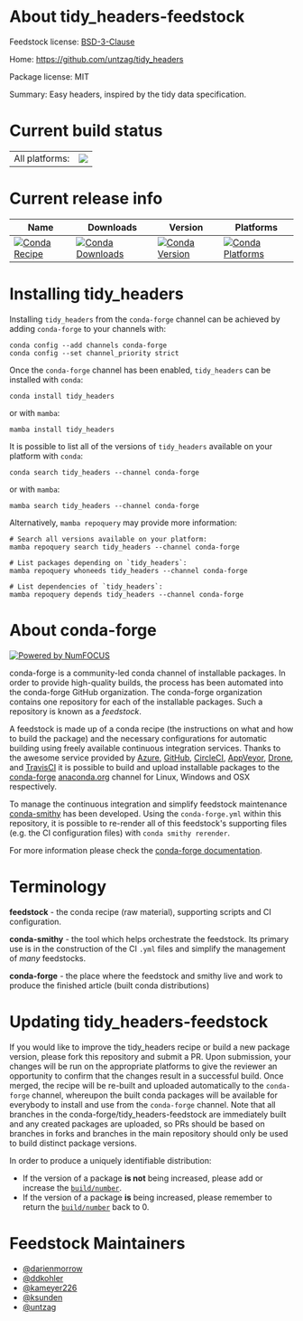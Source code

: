 About tidy_headers-feedstock
============================

Feedstock license: [BSD-3-Clause](https://github.com/conda-forge/tidy_headers-feedstock/blob/main/LICENSE.txt)

Home: https://github.com/untzag/tidy_headers

Package license: MIT

Summary: Easy headers, inspired by the tidy data specification.

Current build status
====================


<table><tr><td>All platforms:</td>
    <td>
      <a href="https://dev.azure.com/conda-forge/feedstock-builds/_build/latest?definitionId=6032&branchName=main">
        <img src="https://dev.azure.com/conda-forge/feedstock-builds/_apis/build/status/tidy_headers-feedstock?branchName=main">
      </a>
    </td>
  </tr>
</table>

Current release info
====================

| Name | Downloads | Version | Platforms |
| --- | --- | --- | --- |
| [![Conda Recipe](https://img.shields.io/badge/recipe-tidy_headers-green.svg)](https://anaconda.org/conda-forge/tidy_headers) | [![Conda Downloads](https://img.shields.io/conda/dn/conda-forge/tidy_headers.svg)](https://anaconda.org/conda-forge/tidy_headers) | [![Conda Version](https://img.shields.io/conda/vn/conda-forge/tidy_headers.svg)](https://anaconda.org/conda-forge/tidy_headers) | [![Conda Platforms](https://img.shields.io/conda/pn/conda-forge/tidy_headers.svg)](https://anaconda.org/conda-forge/tidy_headers) |

Installing tidy_headers
=======================

Installing `tidy_headers` from the `conda-forge` channel can be achieved by adding `conda-forge` to your channels with:

```
conda config --add channels conda-forge
conda config --set channel_priority strict
```

Once the `conda-forge` channel has been enabled, `tidy_headers` can be installed with `conda`:

```
conda install tidy_headers
```

or with `mamba`:

```
mamba install tidy_headers
```

It is possible to list all of the versions of `tidy_headers` available on your platform with `conda`:

```
conda search tidy_headers --channel conda-forge
```

or with `mamba`:

```
mamba search tidy_headers --channel conda-forge
```

Alternatively, `mamba repoquery` may provide more information:

```
# Search all versions available on your platform:
mamba repoquery search tidy_headers --channel conda-forge

# List packages depending on `tidy_headers`:
mamba repoquery whoneeds tidy_headers --channel conda-forge

# List dependencies of `tidy_headers`:
mamba repoquery depends tidy_headers --channel conda-forge
```


About conda-forge
=================

[![Powered by
NumFOCUS](https://img.shields.io/badge/powered%20by-NumFOCUS-orange.svg?style=flat&colorA=E1523D&colorB=007D8A)](https://numfocus.org)

conda-forge is a community-led conda channel of installable packages.
In order to provide high-quality builds, the process has been automated into the
conda-forge GitHub organization. The conda-forge organization contains one repository
for each of the installable packages. Such a repository is known as a *feedstock*.

A feedstock is made up of a conda recipe (the instructions on what and how to build
the package) and the necessary configurations for automatic building using freely
available continuous integration services. Thanks to the awesome service provided by
[Azure](https://azure.microsoft.com/en-us/services/devops/), [GitHub](https://github.com/),
[CircleCI](https://circleci.com/), [AppVeyor](https://www.appveyor.com/),
[Drone](https://cloud.drone.io/welcome), and [TravisCI](https://travis-ci.com/)
it is possible to build and upload installable packages to the
[conda-forge](https://anaconda.org/conda-forge) [anaconda.org](https://anaconda.org/)
channel for Linux, Windows and OSX respectively.

To manage the continuous integration and simplify feedstock maintenance
[conda-smithy](https://github.com/conda-forge/conda-smithy) has been developed.
Using the ``conda-forge.yml`` within this repository, it is possible to re-render all of
this feedstock's supporting files (e.g. the CI configuration files) with ``conda smithy rerender``.

For more information please check the [conda-forge documentation](https://conda-forge.org/docs/).

Terminology
===========

**feedstock** - the conda recipe (raw material), supporting scripts and CI configuration.

**conda-smithy** - the tool which helps orchestrate the feedstock.
                   Its primary use is in the construction of the CI ``.yml`` files
                   and simplify the management of *many* feedstocks.

**conda-forge** - the place where the feedstock and smithy live and work to
                  produce the finished article (built conda distributions)


Updating tidy_headers-feedstock
===============================

If you would like to improve the tidy_headers recipe or build a new
package version, please fork this repository and submit a PR. Upon submission,
your changes will be run on the appropriate platforms to give the reviewer an
opportunity to confirm that the changes result in a successful build. Once
merged, the recipe will be re-built and uploaded automatically to the
`conda-forge` channel, whereupon the built conda packages will be available for
everybody to install and use from the `conda-forge` channel.
Note that all branches in the conda-forge/tidy_headers-feedstock are
immediately built and any created packages are uploaded, so PRs should be based
on branches in forks and branches in the main repository should only be used to
build distinct package versions.

In order to produce a uniquely identifiable distribution:
 * If the version of a package **is not** being increased, please add or increase
   the [``build/number``](https://docs.conda.io/projects/conda-build/en/latest/resources/define-metadata.html#build-number-and-string).
 * If the version of a package **is** being increased, please remember to return
   the [``build/number``](https://docs.conda.io/projects/conda-build/en/latest/resources/define-metadata.html#build-number-and-string)
   back to 0.

Feedstock Maintainers
=====================

* [@darienmorrow](https://github.com/darienmorrow/)
* [@ddkohler](https://github.com/ddkohler/)
* [@kameyer226](https://github.com/kameyer226/)
* [@ksunden](https://github.com/ksunden/)
* [@untzag](https://github.com/untzag/)

